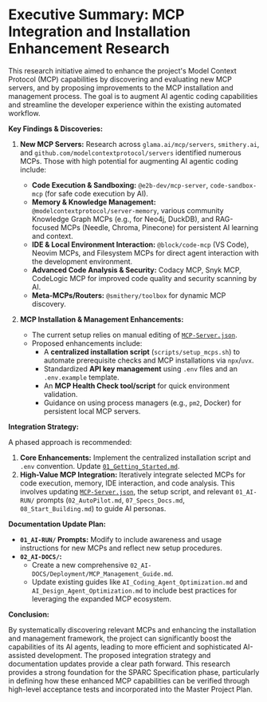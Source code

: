 # Executive Summary: MCP Integration and Installation Enhancement Research

This research initiative aimed to enhance the project's Model Context Protocol (MCP) capabilities by discovering and evaluating new MCP servers, and by proposing improvements to the MCP installation and management process. The goal is to augment AI agentic coding capabilities and streamline the developer experience within the existing automated workflow.

**Key Findings & Discoveries:**

1.  **New MCP Servers:** Research across `glama.ai/mcp/servers`, `smithery.ai`, and `github.com/modelcontextprotocol/servers` identified numerous MCPs. Those with high potential for augmenting AI agentic coding include:
    *   **Code Execution & Sandboxing:** `@e2b-dev/mcp-server`, `code-sandbox-mcp` (for safe code execution by AI).
    *   **Memory & Knowledge Management:** `@modelcontextprotocol/server-memory`, various community Knowledge Graph MCPs (e.g., for Neo4j, DuckDB), and RAG-focused MCPs (Needle, Chroma, Pinecone) for persistent AI learning and context.
    *   **IDE & Local Environment Interaction:** `@block/code-mcp` (VS Code), Neovim MCPs, and Filesystem MCPs for direct agent interaction with the development environment.
    *   **Advanced Code Analysis & Security:** Codacy MCP, Snyk MCP, CodeLogic MCP for improved code quality and security scanning by AI.
    *   **Meta-MCPs/Routers:** `@smithery/toolbox` for dynamic MCP discovery.

2.  **MCP Installation & Management Enhancements:**
    *   The current setup relies on manual editing of [`MCP-Server.json`](../../../01_AI-RUN/Template/MCP-Server.json).
    *   Proposed enhancements include:
        *   A **centralized installation script** (`scripts/setup_mcps.sh`) to automate prerequisite checks and MCP installations via `npx`/`uvx`.
        *   Standardized **API key management** using `.env` files and an `.env.example` template.
        *   An **MCP Health Check tool/script** for quick environment validation.
        *   Guidance on using process managers (e.g., `pm2`, Docker) for persistent local MCP servers.

**Integration Strategy:**

A phased approach is recommended:
1.  **Core Enhancements:** Implement the centralized installation script and `.env` convention. Update [`01_Getting_Started.md`](../../../01_AI-RUN/01_Getting_Started.md).
2.  **High-Value MCP Integration:** Iteratively integrate selected MCPs for code execution, memory, IDE interaction, and code analysis. This involves updating [`MCP-Server.json`](../../../01_AI-RUN/Template/MCP-Server.json), the setup script, and relevant `01_AI-RUN/` prompts (`02_AutoPilot.md`, `07_Specs_Docs.md`, `08_Start_Building.md`) to guide AI personas.

**Documentation Update Plan:**

*   **`01_AI-RUN/` Prompts:** Modify to include awareness and usage instructions for new MCPs and reflect new setup procedures.
*   **`02_AI-DOCS/`:**
    *   Create a new comprehensive `02_AI-DOCS/Deployment/MCP_Management_Guide.md`.
    *   Update existing guides like `AI_Coding_Agent_Optimization.md` and `AI_Design_Agent_Optimization.md` to include best practices for leveraging the expanded MCP ecosystem.

**Conclusion:**

By systematically discovering relevant MCPs and enhancing the installation and management framework, the project can significantly boost the capabilities of its AI agents, leading to more efficient and sophisticated AI-assisted development. The proposed integration strategy and documentation updates provide a clear path forward. This research provides a strong foundation for the SPARC Specification phase, particularly in defining how these enhanced MCP capabilities can be verified through high-level acceptance tests and incorporated into the Master Project Plan.